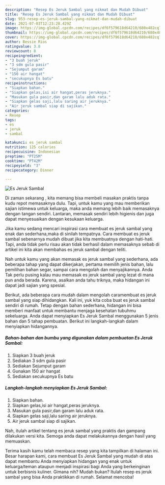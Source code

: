 ```yaml
---
description: "Resep Es Jeruk Sambal yang nikmat dan Mudah Dibuat"
title: "Resep Es Jeruk Sambal yang nikmat dan Mudah Dibuat"
slug: 953-resep-es-jeruk-sambal-yang-nikmat-dan-mudah-dibuat
date: 2021-07-03T12:23:28.429Z
image: https://img-global.cpcdn.com/recipes/df6f579618d64210/680x482cq70/es-jeruk-sambal-foto-resep-utama.jpg
thumbnail: https://img-global.cpcdn.com/recipes/df6f579618d64210/680x482cq70/es-jeruk-sambal-foto-resep-utama.jpg
cover: https://img-global.cpcdn.com/recipes/df6f579618d64210/680x482cq70/es-jeruk-sambal-foto-resep-utama.jpg
author: Bessie Rios
ratingvalue: 3.8
reviewcount: 8
recipeingredient:
- "3 buah jeruk"
- "3 sdm gula pasir"
- "Sejumput garam"
- "150 air hangat"
- "secukupnya Es batu"
recipeinstructions:
- "Siapkan bahan."
- "Siapkan gelas,isi air hangat,peras jeruknya."
- "Masukan gula pasir,dan garam lalu aduk rata."
- "Siapkan gelas saji,lalu saring air jeruknya."
- "Air jeruk sambal siap di sajikan."
categories:
- Resep
tags:
- es
- jeruk
- sambal

katakunci: es jeruk sambal 
nutrition: 125 calories
recipecuisine: Indonesian
preptime: "PT25M"
cooktime: "PT42M"
recipeyield: "3"
recipecategory: Dinner

---
```



![Es Jeruk Sambal](https://img-global.cpcdn.com/recipes/df6f579618d64210/680x482cq70/es-jeruk-sambal-foto-resep-utama.jpg)

Di zaman  sekarang , kita memang bisa membeli masakan praktis tanpa kudu repot memasaknya dulu. Tapi, untuk kamu yang mau memberikan sajian istimewa untuk keluarga, maka anda memang lebih baik memasaknya dengan tangan sendiri. Lantaran, memasak sendiri lebih higienis dan juga dapat menyesuaikan dengan kesukaan keluarga.

Jika kamu sedang mencari inspirasi cara membuat es jeruk sambal yang enak dan sederhana,maka di sinilah tempatnya. Cara membuat es jeruk sambal  sebenarnya mudah dibuat jika kita membuatnya dengan hati-hati. Tapi, anda tidak perlu risau akan tidak berhasil dalam memasaknya 
sebab di artikel ini kita akan membahas es jeruk sambal dengan teliti.  



Nah untuk kamu yang akan memasak es jeruk sambal yang sederhana, ada beberapa tahap yang dapat dikerjakan, pertama memilih jenis bahan, lalu pemilihan bahan segar, sampai cara mengolah dan menyajikannya. Anda Tak perlu pusing kalau mau memasak es jeruk sambal yang lezat di mana pun anda berada. Karena, asalkan anda  tahu triknya, maka hidangan ini dapat jadi sajian yang spesial.

Berikut, ada beberapa cara mudah dalam mengolah caramembuat es jeruk sambal yang siap dihidangkan. Kali ini, yuk kita coba buat es jeruk sambal sendiri di rumah. Tetap dengan bahan sederhana, hidangan ini bisa memberi manfaat untuk membantu menjaga kesehatan tubuhmu sekeluarga. Anda dapat menyiapkan Es Jeruk Sambal menggunakan 5 jenis bahan dan 5 tahap pembuatan. Berikut ini langkah-langkah dalam menyiapkan hidangannya.

<!--inarticleads1-->

##### Bahan-bahan dan bumbu yang digunakan dalam pembuatan Es Jeruk Sambal:

1. Siapkan 3 buah jeruk
1. Sediakan 3 sdm gula pasir
1. Sediakan Sejumput garam
1. Gunakan 150 air hangat
1. Sediakan secukupnya Es batu




<!--inarticleads2-->

##### Langkah-langkah menyiapkan Es Jeruk Sambal:

1. Siapkan bahan.
1. Siapkan gelas,isi air hangat,peras jeruknya.
1. Masukan gula pasir,dan garam lalu aduk rata.
1. Siapkan gelas saji,lalu saring air jeruknya.
1. Air jeruk sambal siap di sajikan.




Nah, itulah artikel tentang  es jeruk sambal  yang praktis dan gampang dilakukan versi kita. Semoga anda dapat melakukannya dengan hasil yang memuaskan. 

Terima kasih kamu telah membaca resep yang kita tampilkan di halaman ini. Besar harapan kami, cara membuat  Es Jeruk Sambal yang mudah di atas dapat membantu Anda menyiapkan hidangan yang enak untuk keluarga/teman ataupun menjadi inspirasi bagi Anda yang berkeinginan untuk berbisnis kuliner. Gimana nih? Mudah bukan? Itulah resep es jeruk sambal yang bisa Anda praktikkan di rumah. Selamat mencoba!

